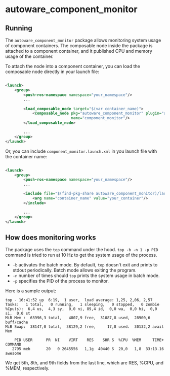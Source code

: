 # autoware_component_monitor

## Running

The `autoware_component_monitor` package allows monitoring system usage of component containers.
The composable node inside the package is attached to a component container, and it published CPU and memory usage of
the container.

To attach the node into a component container, you can load the composable node directly in your launch file:

```xml

<launch>
    <group>
        <push-ros-namespace namespace="your_namespace"/>
        ...

        <load_composable_node target="$(var container_name)">
            <composable_node pkg="autoware_component_monitor" plugin="autoware::component_monitor::ComponentMonitor"
                             name="component_monitor"/>
        </load_composable_node>

        ...
    </group>
</launch>
```

Or, you can include `component_monitor.launch.xml` in you launch file with the container name:

```xml

<launch>
    <group>
        <push-ros-namespace namespace="your_namespace"/>
        ...

        <include file="$(find-pkg-share autoware_component_monitor)/launch/component_monitor.launch.xml">
            <arg name="container_name" value="your_container"/>
        </include>

        ...
    </group>
</launch>
```

## How does monitoring works

The package uses the `top` command under the hood. `top -b -n 1 -p PID` command is tried to run at 10 Hz to get
the system usage of the process.

- `-b` activates the batch mode. By default, `top` doesn't exit and prints to stdout periodically. Batch mode allows
  exiting the program.
- `-n` number of times should `top` prints the system usage in batch mode.
- `-p` specifies the PID of the process to monitor.

Here is a sample output:

```text
top - 16:41:52 up  6:19,  1 user,  load average: 1,25, 2,06, 2,57
Tasks:   1 total,   0 running,   1 sleeping,   0 stopped,   0 zombie
%Cpu(s):  6,4 us,  4,3 sy,  0,0 ni, 89,4 id,  0,0 wa,  0,0 hi,  0,0 si,  0,0 st
MiB Mem :  63996,3 total,   4007,9 free,  31087,8 used,  28900,6 buff/cache
MiB Swap:  38147,0 total,  38129,2 free,     17,8 used.  30132,2 avail Mem

    PID USER      PR  NI    VIRT    RES    SHR S  %CPU  %MEM     TIME+ COMMAND
   2795 meb       20   0 2645556   1,1g  40440 S  20,0   1,8  33:13.16 awesome
```

We get 5th, 8th, and 9th fields from the last line, which are RES, %CPU, and %MEM, respectively.
